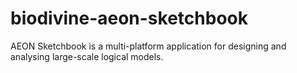 # biodivine-aeon-sketchbook
AEON Sketchbook is a multi-platform application for designing and analysing large-scale logical models.
